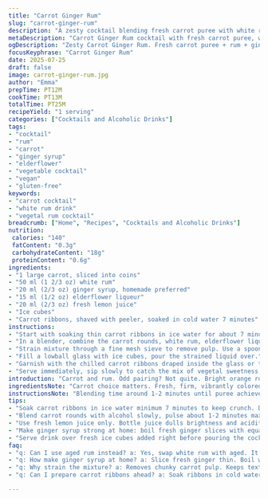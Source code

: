 ```yaml
---
title: "Carrot Ginger Rum"
slug: "carrot-ginger-rum"
description: "A zesty cocktail blending fresh carrot puree with white rum, ginger syrup, orange liqueur, and citrus. Served over ice, garnished with crisp carrot ribbons chilled beforehand. Vibrant, slightly spicy, and bright. A fresh twist on classic rum drinks with a vegetable note."
metaDescription: "Carrot Ginger Rum cocktail with fresh carrot puree, white rum, ginger syrup, elderflower liqueur, and lemon juice. Crisp carrot ribbons garnish. Fresh, spicy, bright."
ogDescription: "Zesty Carrot Ginger Rum. Fresh carrot puree + rum + ginger syrup. Crisp carrot ribbons finish. Spicy, vegetal, citrusy. Unique twist on rum drinks."
focusKeyphrase: "Carrot Ginger Rum"
date: 2025-07-25
draft: false
image: carrot-ginger-rum.jpg
author: "Emma"
prepTime: PT12M
cookTime: PT13M
totalTime: PT25M
recipeYield: "1 serving"
categories: ["Cocktails and Alcoholic Drinks"]
tags:
- "cocktail"
- "rum"
- "carrot"
- "ginger syrup"
- "elderflower"
- "vegetable cocktail"
- "vegan"
- "gluten-free"
keywords:
- "carrot cocktail"
- "white rum drink"
- "vegetal rum cocktail"
breadcrumb: ["Home", "Recipes", "Cocktails and Alcoholic Drinks"]
nutrition: 
 calories: "140"
 fatContent: "0.3g"
 carbohydrateContent: "18g"
 proteinContent: "0.6g"
ingredients:
- "1 large carrot, sliced into coins"
- "50 ml (1 2/3 oz) white rum"
- "20 ml (2/3 oz) ginger syrup, homemade preferred"
- "15 ml (1/2 oz) elderflower liqueur"
- "20 ml (2/3 oz) fresh lemon juice"
- "Ice cubes"
- "Carrot ribbons, shaved with peeler, soaked in cold water 7 minutes"
instructions:
- "Start with soaking thin carrot ribbons in ice water for about 7 minutes while prepping other ingredients."
- "In a blender, combine the carrot rounds, white rum, elderflower liqueur, lemon juice, and ginger syrup. Blend until completely smooth."
- "Strain mixture through a fine mesh sieve to remove pulp. Use a spoon or spatula to press through efficiently."
- "Fill a lowball glass with ice cubes, pour the strained liquid over."
- "Garnish with the chilled carrot ribbons draped inside the glass or twisted on the rim."
- "Serve immediately, sip slowly to catch the mix of vegetal sweetness, rum warmth, and zesty ginger notes."
introduction: "Carrot and rum. Odd pairing? Not quite. Bright orange root and fiery spirit. Pear with spice funk, something unexpected. Add a sour twist from lemon, a floral hit with elderflower liqueur, warm ginger syrup — deeper complexity. Texture? Velvety from blending but strained. Powdery pulp trapped. Cold ice and crunchy carrot ribbons contrast. Hybrid drink. Between cocktail and fresh juice. Quick too — under half an hour. Chill those ribbons to snap and stay crisp. Imagine sipping, sweetness, spice, vegetal note. Simple ingredients, no nuts, no gluten, no dairy or eggs. Vegan too. Morning, afternoon, or late evening. Gluten-free, lactose-free mindset. Hedonistic but healthy. No nuts lurking in shadows. Familiar yet not."
ingredientsNote: "Carrot choice matters. Fresh, firm, vibrantly colored better. Can swap white rum for aged if preferred; depth changes. Ginger syrup — strong homemade recommended: ginger root boiled with sugar and water then cooled. Can replace elderflower liqueur with anise liqueur for a hint of licorice but changes flavor profile significantly. Lemon juice fresh is key, bottled dulls brightness. Soak carrot ribbons in ice-cold water to keep texture crisp after shaving — important for mouthfeel. Measurements tweaked from traditional; carrot quantity slightly higher for body. Syrup used less than usual to keep balance focused on rum and carrot without over sweetness."
instructionsNote: "Blending time around 1-2 minutes until puree achieved. Don't overblend to avoid heat generation which changes carrot freshness. Straining done with a fine mesh sieve; pressing gently necessary to extract max liquid. Avoid pulp chunks in final drink, ruins mouthfeel. Ice in glass prepped right before pouring to keep drink cold longer. Garnish ribbons kept apart from mixing to preserve crispness; add last moment. Variation: rim glass with lemon zest or sugar for added kick. Stirring inside glass unnecessary, layers held well. Serve promptly, no sitting as syrup can settle. Timing adjusted +/-5 minutes each for soaking ribbons and blending to optimize freshness and integration."
tips:
- "Soak carrot ribbons in ice water minimum 7 minutes to keep crunch. Don’t skip this or ribbons wilt fast. Prep early while blending other stuff. Crispness adds contrast to creamy puree. Use thin ribbons, not thick strips – quicker cool and better mouthfeel."
- "Blend carrot rounds with alcohol slowly, pulse about 1-2 minutes max. Avoid heat buildup from blending too long, that kills the fresh raw carrot brightness. Feel mixture smooth but still cold. Work fast to preserve freshness. Strain through very fine sieve gently pressing to remove pulp. Pulp ruins texture."
- "Use fresh lemon juice only. Bottle juice dulls brightness and acidity and kills zing needed here. The citrus bite cuts rum sweetness and ginger syrup sharpness. Adjust lemon quantity carefully - too much kills balance. Always taste once mixed, tweak lemon or syrup."
- "Make ginger syrup strong at home: boil fresh ginger slices with equal sugar and water until syrup thickens. Let cool thoroughly before adding to drink. Store syrup refrigerated. Use less syrup than usual so carrot and rum still shine. Avoid overpowering sweetness."
- "Serve drink over fresh ice cubes added right before pouring the cocktail. Ice keeps drink cold without diluting too fast. Don’t stir after pouring; layers stay balanced. Garnish with carrot ribbons just before serving so they stay crisp and visually appealing. Rim glass with lemon zest or sugar optional but adds pop."
faq:
- "q: Can I use aged rum instead? a: Yes, swap white rum with aged. It adds deeper caramel, oak notes. Changes flavor profile more rich less sharp. Might need less syrup since aged rums sweeter. Adjust lemon accordingly. Keep carrot puree same."
- "q: How make ginger syrup at home? a: Slice fresh ginger thin. Boil with equal parts water and sugar. Simmer until syrup thickens, about 10-15 minutes. Cool fully. Store sealed in fridge. Use sparingly, very potent flavor. Sub some with store bought if pressed but homemade better."
- "q: Why strain the mixture? a: Removes chunky carrot pulp. Keeps texture velvety, avoids fibrous mouthfeel. Pulp chunks ruin smooth drinking experience. Press gently with spatula in sieve helps max juice output. If skip straining, expect gritty and challenging to sip."
- "q: Can I prepare carrot ribbons ahead? a: Soak ribbons in cold water minimum 7 minutes. You can prep up to 1 hour before but keep refrigerated. Don’t soak longer or ribbons get soggy and limp. Drain well. Add right before serving always to keep bright snap in bite."

---
```

